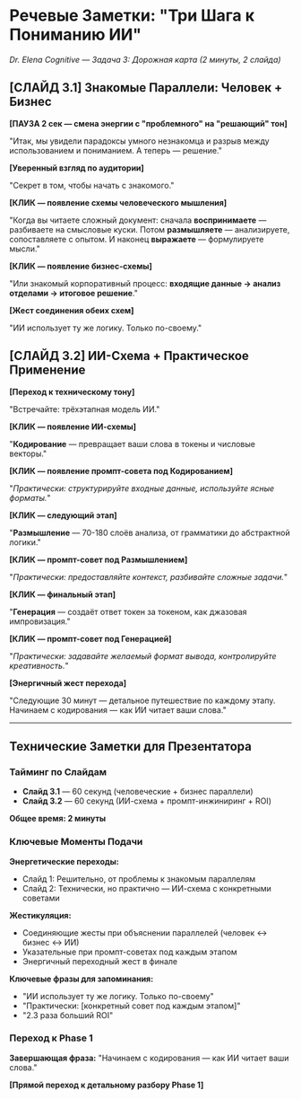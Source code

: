 # Речевые Заметки: "Три Шага к Пониманию ИИ"

*Dr. Elena Cognitive — Задача 3: Дорожная карта (2 минуты, 2 слайда)*

## [СЛАЙД 3.1] Знакомые Параллели: Человек + Бизнес

**[ПАУЗА 2 сек — смена энергии с "проблемного" на "решающий" тон]**

"Итак, мы увидели парадоксы умного незнакомца и разрыв между использованием и пониманием. А теперь — решение."

**[Уверенный взгляд по аудитории]**

"Секрет в том, чтобы начать с знакомого."

**[КЛИК — появление схемы человеческого мышления]**

"Когда вы читаете сложный документ: сначала **воспринимаете** — разбиваете на смысловые куски. Потом **размышляете** — анализируете, сопоставляете с опытом. И наконец **выражаете** — формулируете мысли."

**[КЛИК — появление бизнес-схемы]**

"Или знакомый корпоративный процесс: **входящие данные → анализ отделами → итоговое решение**."

**[Жест соединения обеих схем]**

"ИИ использует ту же логику. Только по-своему."

## [СЛАЙД 3.2] ИИ-Схема + Практическое Применение

**[Переход к техническому тону]**

"Встречайте: трёхэтапная модель ИИ."

**[КЛИК — появление ИИ-схемы]**

"**Кодирование** — превращает ваши слова в токены и числовые векторы."

**[КЛИК — появление промпт-совета под Кодированием]**

"*Практически: структурируйте входные данные, используйте ясные форматы.*"

**[КЛИК — следующий этап]**

"**Размышление** — 70-180 слоёв анализа, от грамматики до абстрактной логики."

**[КЛИК — промпт-совет под Размышлением]**

"*Практически: предоставляйте контекст, разбивайте сложные задачи.*"

**[КЛИК — финальный этап]**

"**Генерация** — создаёт ответ токен за токеном, как джазовая импровизация."

**[КЛИК — промпт-совет под Генерацией]**

"*Практически: задавайте желаемый формат вывода, контролируйте креативность.*"


**[Энергичный жест перехода]**

"Следующие 30 минут — детальное путешествие по каждому этапу. Начинаем с кодирования — как ИИ читает ваши слова."

---

## Технические Заметки для Презентатора

### Тайминг по Слайдам
- **Слайд 3.1** — 60 секунд (человеческие + бизнес параллели)
- **Слайд 3.2** — 60 секунд (ИИ-схема + промпт-инжиниринг + ROI)

**Общее время: 2 минуты**

### Ключевые Моменты Подачи

**Энергетические переходы:**
- Слайд 1: Решительно, от проблемы к знакомым параллелям
- Слайд 2: Технически, но практично — ИИ-схема с конкретными советами

**Жестикуляция:**
- Соединяющие жесты при объяснении параллелей (человек ↔ бизнес ↔ ИИ)
- Указательные при промпт-советах под каждым этапом
- Энергичный переходный жест в финале

**Ключевые фразы для запоминания:**
- "ИИ использует ту же логику. Только по-своему"
- "Практически: [конкретный совет под каждым этапом]"
- "2.3 раза больший ROI"

### Переход к Phase 1

**Завершающая фраза:**
"Начинаем с кодирования — как ИИ читает ваши слова."

**[Прямой переход к детальному разбору Phase 1]**